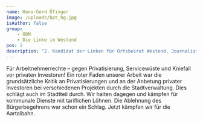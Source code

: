 ```yaml
---
name: Hans-Gerd Öfinger
image: /uploads/bpt_hg.jpg
isAuthor: false
group:
    - OBM
    - Die Linke im Westend 
pos: 2
description: "2. Kandidat der Linken für Ortsbeirat Westend, Journalist"
---
```


Für Arbeitnehmerrechte – gegen Privatisierung, Servicewüste und Kniefall vor
privaten Investoren! Ein roter Faden unserer Arbeit war die grundsätzliche
Kritik an Privatisierungen und an der Anbetung privater Investoren bei
verschiedenen Projekten durch die Stadtverwaltung. Dies schlägt auch im
Stadtteil durch. Wir halten dagegen und kämpfen für kommunale Dienste mit
tariflichen Löhnen. Die Ablehnung des Bürgerbegehrens war schon ein Schlag.
Jetzt kämpfen wir für die Aartalbahn.
